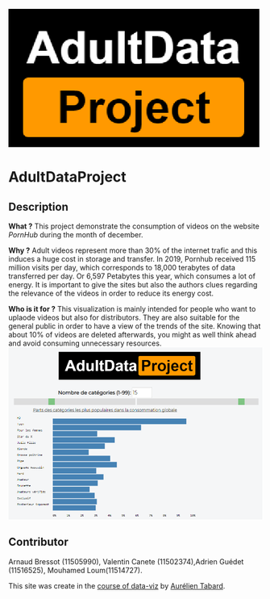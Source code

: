 [logo]: 7-thumbnail.png "Titre"


![alt text](7-thumbnail.png)

# AdultDataProject

## Description

**What ?**
This project demonstrate the consumption of videos on the website *PornHub* during the month of december.  

**Why ?**
Adult videos represent more than 30% of the internet trafic and this induces a huge cost in storage and transfer. In 2019, Pornhub received 115 million visits per day, which corresponds to 18,000 terabytes of data transferred per day. Or 6,597 Petabytes this year, which consumes a lot of energy.
It is important to give the sites but also the authors clues regarding the relevance of the videos in order to reduce its energy cost.

**Who is it for ?**
This visualization is mainly intended for people who want to uplaode videos but also for distributors. They are also suitable for the general public in order to have a view of the trends of the site. Knowing that about 10% of videos are deleted afterwards, you might as well think ahead and avoid consuming unnecessary resources.
![alt text](7-teaser.png)

## Contributor

Arnaud Bressot (11505990), Valentin Canete (11502374),Adrien Guédet (11516525), Mouhamed Loum(11514727).

This site was create in the [course of data-viz](https://lyondataviz.github.io/teaching/lyon1-m2/2019/projets.html) by [Aurélien Tabard](https://github.com/aurelient). 




